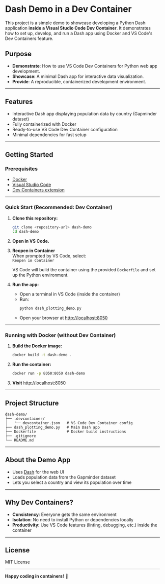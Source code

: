 # Dash Demo in a Dev Container

This project is a simple demo to showcase developing a Python Dash application **inside a Visual Studio Code Dev Container**. It demonstrates how to set up, develop, and run a Dash app using Docker and VS Code's Dev Containers feature.

## Purpose

- **Demonstrate**: How to use VS Code Dev Containers for Python web app development.
- **Showcase**: A minimal Dash app for interactive data visualization.
- **Provide**: A reproducible, containerized development environment.

---

## Features

- Interactive Dash app displaying population data by country (Gapminder dataset)
- Fully containerized with Docker
- Ready-to-use VS Code Dev Container configuration
- Minimal dependencies for fast setup

---

## Getting Started

### Prerequisites

- [Docker](https://www.docker.com/)
- [Visual Studio Code](https://code.visualstudio.com/)
- [Dev Containers extension](https://marketplace.visualstudio.com/items?itemName=ms-vscode-remote.remote-containers)

---

### Quick Start (Recommended: Dev Container)

1. **Clone this repository:**
   ```bash
   git clone <repository-url> dash-demo
   cd dash-demo
   ```

2. **Open in VS Code.**

3. **Reopen in Container**  
   When prompted by VS Code, select:  
   `Reopen in Container`

   VS Code will build the container using the provided `Dockerfile` and set up the Python environment.

4. **Run the app:**
   - Open a terminal in VS Code (inside the container)
   - Run:
     ```bash
     python dash_plotting_demo.py
     ```
   - Open your browser at [http://localhost:8050](http://localhost:8050)

---

### Running with Docker (without Dev Container)

1. **Build the Docker image:**
   ```bash
   docker build -t dash-demo .
   ```

2. **Run the container:**
   ```bash
   docker run -p 8050:8050 dash-demo
   ```

3. **Visit** [http://localhost:8050](http://localhost:8050)

---

## Project Structure

```
dash-demo/
├── .devcontainer/
│   └── devcontainer.json   # VS Code Dev Container config
├── dash_plotting_demo.py   # Main Dash app
├── Dockerfile              # Docker build instructions
├── .gitignore
└── README.md
```

---

## About the Demo App

- Uses [Dash](https://dash.plotly.com/) for the web UI
- Loads population data from the Gapminder dataset
- Lets you select a country and view its population over time

---

## Why Dev Containers?

- **Consistency**: Everyone gets the same environment
- **Isolation**: No need to install Python or dependencies locally
- **Productivity**: Use VS Code features (linting, debugging, etc.) inside the container

---

## License

MIT License

---

**Happy coding in containers!** 🚀